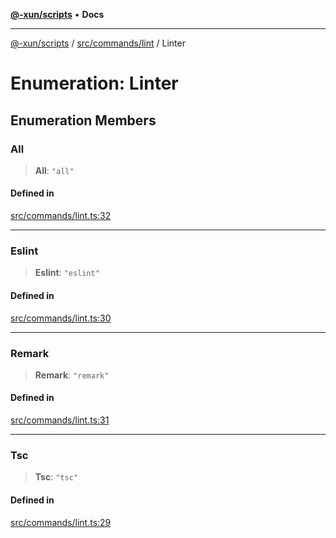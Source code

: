 [**@-xun/scripts**](../../../../README.md) • **Docs**

***

[@-xun/scripts](../../../../README.md) / [src/commands/lint](../README.md) / Linter

# Enumeration: Linter

## Enumeration Members

### All

> **All**: `"all"`

#### Defined in

[src/commands/lint.ts:32](https://github.com/Xunnamius/xscripts/blob/184c8e10da5407b40476129ff0f6e538d7df3af0/src/commands/lint.ts#L32)

***

### Eslint

> **Eslint**: `"eslint"`

#### Defined in

[src/commands/lint.ts:30](https://github.com/Xunnamius/xscripts/blob/184c8e10da5407b40476129ff0f6e538d7df3af0/src/commands/lint.ts#L30)

***

### Remark

> **Remark**: `"remark"`

#### Defined in

[src/commands/lint.ts:31](https://github.com/Xunnamius/xscripts/blob/184c8e10da5407b40476129ff0f6e538d7df3af0/src/commands/lint.ts#L31)

***

### Tsc

> **Tsc**: `"tsc"`

#### Defined in

[src/commands/lint.ts:29](https://github.com/Xunnamius/xscripts/blob/184c8e10da5407b40476129ff0f6e538d7df3af0/src/commands/lint.ts#L29)
